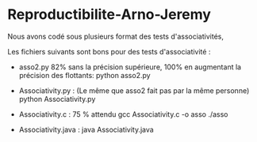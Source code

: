 # Reproductibilite-Arno-Jeremy

Nous avons codé sous plusieurs format des tests d'associativités,

Les fichiers suivants sont bons pour des tests d'associativité : 

- asso2.py  82% sans la précision supérieure, 100% en augmentant la précision des flottants:
python asso2.py

- Associativity.py : (Le même que asso2 fait pas par la même personne)
python Associativity.py 

- Associativity.c : 75 % attendu
gcc Associativity.c -o asso
./asso

- Associativity.java :
java Associativity.java
